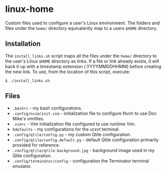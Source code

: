 # linux-home

Custom files used to configure a user's Linux environment. The folders and files
under the `home/` directory equivalently map to a users `$HOME` directory.

## Installation

The `install_links.sh` script maps all the files under the `home/` directory to
the user's Linux `$HOME` directory as links. If a file or link already exists,
it will back it up with a timestamp extension (.YYYYMMDDHHMM) before creating
the new link. To use, from the location of this script, execute:
```
$ ./install_links.sh
```

## Files
* `.bashrc` - my bash configurations. 
* `.config/nvim/init.vim` - initialization file to configure Nvim to use
  Doc Mike's vimfiles.
* `.vimrc` - Vim initialization file configured to use runtime Vim.
* `Xdefaults` - my configurations for the urxvt terminal.
* `.config/qtile/config.py` - my custom Qtile configuration. 
* `.config/qtile/config.default.py` - default Qtile configuration primarily
  provided for reference.
* `.config/qtile/qtile-background.jpg` - background image used in my Qtile
  configuration.
* `.config/terminator/config` - configuration the Terminator terminal emulator.
